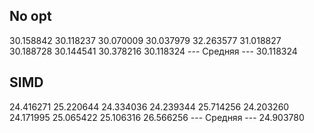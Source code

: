 ## No opt
30.158842
30.118237
30.070009
30.037979
32.263577
31.018827
30.188728
30.144541
30.378216
30.118324
--- Средняя ---
30.118324

## SIMD
24.416271
25.220644
24.334036
24.239344
25.714256
24.203260
24.171995
25.065422
25.106316
26.566256
--- Средняя ---
24.903780


